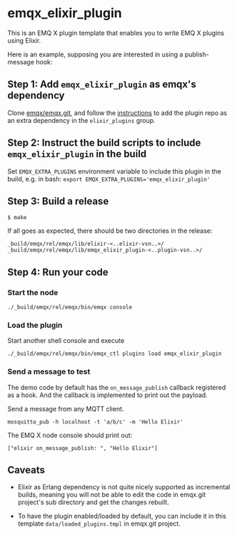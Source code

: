 # emqx_elixir_plugin

This is an EMQ X plugin template that enables you to write EMQ X plugins using Elixir.

Here is an example, supposing you are interested in using a publish-message hook:

## Step 1: Add `emqx_elixir_plugin` as emqx's dependency

Clone [emqx/emqx.git](https://github.com/emqx/emqx), and
follow the [instructions](https://github.com/emqx/emqx/blob/master/lib-extra/README.md)
to add the plugin repo as an extra dependency in the `elixir_plugins` group.

## Step 2: Instruct the build scripts to include `emqx_elixir_plugin` in the build

Set `EMQX_EXTRA_PLUGINS` environment variable to include this plugin in the build, e.g. in bash:
`export EMQX_EXTRA_PLUGINS='emqx_elixir_plugin'`

## Step 3: Build a release

```
$ make
```

If all goes as expected, there should be two directories in the release:

```
_build/emqx/rel/emqx/lib/elixir-<..elixir-vsn..>/
_build/emqx/rel/emqx/lib/emqx_elixir_plugin-<..plugin-vsn..>/
```

## Step 4: Run your code

### Start the node

```
./_build/emqx/rel/emqx/bin/emqx console
```

### Load the plugin

Start another shell console and execute

```
./_build/emqx/rel/emqx/bin/emqx_ctl plugins load emqx_elixir_plugin
```

### Send a message to test

The demo code by default has the `on_message_publish` callback registered as a hook.
And the callback is implemented to print out the payload.

Send a message from any MQTT client.

```
mosquitto_pub -h localhost -t 'a/b/c' -m 'Hello Elixir'
```

The EMQ X node console should print out:

```
["elixir on_message_publish: ", "Hello Elixir"]
```

## Caveats

* Elixir as Erlang dependency is not quite nicely supported as incremental builds,
  meaning you will not be able to edit the code in emqx.git project's sub directory and get the changes rebuilt.

* To have the plugin enabled/loaded by default, you can include it in this template
  `data/loaded_plugins.tmpl` in emqx.git project.
